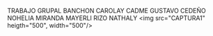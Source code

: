 TRABAJO GRUPAL
BANCHON CAROLAY
CADME GUSTAVO
CEDEÑO NOHELIA
MIRANDA MAYERLI
RIZO NATHALY
<img src="CAPTURA1" heigth="500", width="500"/>
